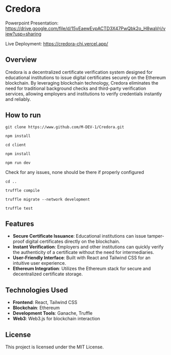 # Credora

Powerpoint Presentation: https://drive.google.com/file/d/15vEaewEvpACTD3X47PwQbk2o_H8waVrj/view?usp=sharing

Live Deployment: https://credora-chi.vercel.app/

## Overview

Credora is a decentralized certificate verification system designed for educational institutions to issue digital certificates securely on the Ethereum blockchain. By leveraging blockchain technology, Credora eliminates the need for traditional background checks and third-party verification services, allowing employers and institutions to verify credentials instantly and reliably.

## How to run

``git clone https://www.github.com/M-DEV-1/Credora.git``

``npm install``

``cd client``

``npm install``

``npm run dev``

Check for any issues, none should be there if properly configured

``cd ..``

``truffle compile``

``truffle migrate --network development``

``truffle test``

## Features

- **Secure Certificate Issuance**: Educational institutions can issue tamper-proof digital certificates directly on the blockchain.
- **Instant Verification**: Employers and other institutions can quickly verify the authenticity of a certificate without the need for intermediaries.
- **User-Friendly Interface**: Built with React and Tailwind CSS for an intuitive user experience.
- **Ethereum Integration**: Utilizes the Ethereum stack for secure and decentralized certificate storage.

## Technologies Used

- **Frontend**: React, Tailwind CSS
- **Blockchain**: Ethereum
- **Development Tools**: Ganache, Truffle
- **Web3**: Web3.js for blockchain interaction

## License

This project is licensed under the MIT License. 
